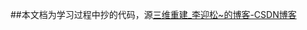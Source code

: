 ##本文档为学习过程中抄的代码，源[三维重建\_李迎松\~的博客-CSDN博客](https://blog.csdn.net/rs_lys/category_9701974.html?spm=1001.2014.3001.5482)
